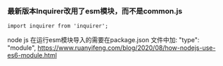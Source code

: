 
### 最新版本Inquirer改用了esm模块，而不是common.js

`
  import inquirer from 'inquirer';
`

node js 在运行esm模块导入的需要在package.json 文件中加: "type": "module",
https://www.ruanyifeng.com/blog/2020/08/how-nodejs-use-es6-module.html